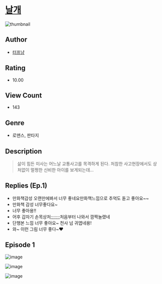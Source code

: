 # [날개](https://comic.naver.com/challenge/list?titleId=809944)
![thumbnail](https://image-comic.pstatic.net/user_contents_data/challenge_comic/2023/05/23/196657/upload_3906140630528976486_480x623.jpeg)

## Author
- [터프냥](https://comic.naver.com/artistTitle?id=196657)

## Rating
- 10.00

## View Count
- 143

## Genre
- 로맨스, 판타지

## Description
> 삶이 힘든 미사는 어느날 교통사고를 목격하게 된다. 처참한 사고현장에서도 상처없이 멀쩡한 신비한 아이를 보게되는데...

## Replies (Ep.1)
- 만화책감성 오랜만에봐서 너무 좋네요만화책느낌으로 추억도 돋고 좋아요~~
- 만화책 감성 너무좋다요~
- 너무 좋아용!!
- 어후 갑자기 손목상처;;;;;;;처음부터 나와서 깜짝놀랬네
- 단행본 느낌 너무 좋아요~ 천사 넘 귀엽네용!
- 와~ 이런 그림 너무 좋다~♥

## Episode 1
![image](https://image-comic.pstatic.net/user_contents_data/challenge_comic/2023/05/23/196657/upload_3631417947944346725.jpeg)

![image](https://image-comic.pstatic.net/user_contents_data/challenge_comic/2023/05/23/196657/upload_7221865480572854833.jpeg)

![image](https://image-comic.pstatic.net/user_contents_data/challenge_comic/2023/05/23/196657/upload_3702301272190431284.jpeg)

